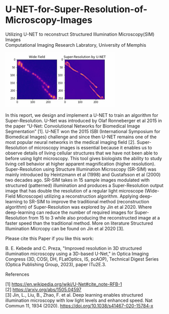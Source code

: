 # U-NET-for-Super-Resolution-of-Microscopy-Images
Utilizing U-NET to reconstruct Structured Illumination Microscopy(SIM) Images <br>
Computational Imaging Research Labratory, University of Memphis

![Alt text](mitochondria.PNG?raw=true "Title")

In this report, we design and implement a U-NET to train an algorithm for Super-Resolution. U-Net was introduced by Olaf Ronneberger et al 2015 in the paper “U-Net: Convolutional Networks for Biomedical Image Segmentation” [1]. U-NET won the 2015 ISBI (International Symposium for Biomedical Images) challenge and since then U-NET remains one of the most popular neural networks in the medical imaging field [2]. Super-Resolution of microscopy images is essential because it enables us to observe details of living cellular structures that we have not been able to before using light microscopy. This tool gives biologists the ability to study living cell behavior at higher apparent magnification (higher resolution). Super-Resolution using Structure Illumination Microscopy (SR-SIM) was mainly introduced by Heintzmann et al (1998) and Gustafsson et al (2000) two decades ago. SR-SIM takes in 15 sample images modulated with structured (patterned) illumination and produces a Super-Resolution output image that has double the resolution of a regular light microscope (Wide-Field Microscope) utilizing a reconstruction algorithm. Applying deep-learning to SR-SIM to improve the traditional method (reconstruction algorithm) of Super-Resolution was explored by Jin et al 2020. Where deep-learning  can reduce the number of required images for Super-Resolution from 15 to 3 while also producing the reconstructed image at a faster speed than the traditional method. More on literature Structured Illumination Micrcopy can be found on Jin et al 2020 [3].


Please cite this Paper if you like this work: <br>

B. E. Kebede and C. Preza, "Improved resolution in 3D structured illumination microscopy using a 3D-based U-Net," in Optica Imaging Congress (3D, COSI, DH, FLatOptics, IS, pcAOP), Technical Digest Series (Optica Publishing Group, 2023), paper ITu2E.3. <br>

References

[1] https://en.wikipedia.org/wiki/U-Net#cite_note-RFB-1  <br>
[2] https://arxiv.org/abs/1505.04597  <br>
[3] Jin, L., Liu, B., Zhao, F. et al. Deep learning enables structured illumination microscopy with low light levels and enhanced speed. Nat Commun 11, 1934 (2020). https://doi.org/10.1038/s41467-020-15784-x 

